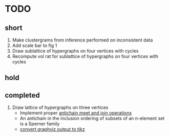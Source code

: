 # TODO

## short

1. Make clustergrams from inference performed on inconsistent data
1. Add scale bar to fig 1
1. Draw sublattice of hypergraphs on four vertices with cycles
1. Recompute vol rat for sublattice of hypergraphs on four vertices with cycles

## hold

## completed
1. Draw lattice of hypergraphs on three vertices
    * Implement proper [antichain meet and join operations](https://en.wikipedia.org/wiki/Antichain#Join_and_meet_operations)
    * An antichain in the inclusion ordering of subsets of an n-element set is a Sperner family
    * [convert graphviz output to tikz](https://code.google.com/p/dot2tex/)
